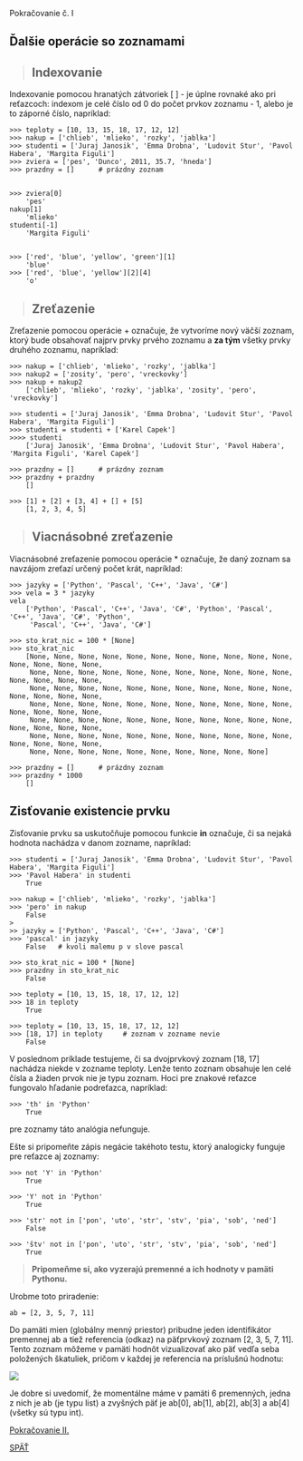
Pokračovanie č. I

## Ďalšie operácie so zoznamami

> ## Indexovanie
Indexovanie pomocou hranatých zátvoriek [ ] - je úplne rovnaké ako pri reťazcoch: indexom je celé číslo od 0 do počet prvkov zoznamu - 1, alebo je to záporné číslo, napríklad:
~~~
>>> teploty = [10, 13, 15, 18, 17, 12, 12]
>>> nakup = ['chlieb', 'mlieko', 'rozky', 'jablka']
>>> studenti = ['Juraj Janosik', 'Emma Drobna', 'Ludovit Stur', 'Pavol Habera', 'Margita Figuli']
>>> zviera = ['pes', 'Dunco', 2011, 35.7, 'hneda']
>>> prazdny = []      # prázdny zoznam


>>> zviera[0]
    'pes'
nakup[1]
    'mlieko'
studenti[-1]
    'Margita Figuli'


>>> ['red', 'blue', 'yellow', 'green'][1]
    'blue'
>>> ['red', 'blue', 'yellow'][2][4]
    'o'
~~~

> ## Zreťazenie 
Zreťazenie pomocou operácie + označuje, že vytvoríme nový väčší zoznam, ktorý bude obsahovať najprv prvky prvého zoznamu a **za tým** všetky prvky druhého zoznamu, napríklad:
~~~
>>> nakup = ['chlieb', 'mlieko', 'rozky', 'jablka']
>>> nakup2 = ['zosity', 'pero', 'vreckovky']
>>> nakup + nakup2
    ['chlieb', 'mlieko', 'rozky', 'jablka', 'zosity', 'pero', 'vreckovky']

>>> studenti = ['Juraj Janosik', 'Emma Drobna', 'Ludovit Stur', 'Pavol Habera', 'Margita Figuli']
>>> studenti = studenti + ['Karel Capek']
>>>> studenti
    ['Juraj Janosik', 'Emma Drobna', 'Ludovit Stur', 'Pavol Habera', 'Margita Figuli', 'Karel Capek']

>>> prazdny = []      # prázdny zoznam
>>> prazdny + prazdny
    []

>>> [1] + [2] + [3, 4] + [] + [5]
    [1, 2, 3, 4, 5]
~~~

> ## Viacnásobné zreťazenie
Viacnásobné zreťazenie pomocou operácie * označuje, že daný zoznam sa navzájom zreťazí určený počet krát, napríklad:
~~~
>>> jazyky = ['Python', 'Pascal', 'C++', 'Java', 'C#']
>>> vela = 3 * jazyky
vela
    ['Python', 'Pascal', 'C++', 'Java', 'C#', 'Python', 'Pascal', 'C++', 'Java', 'C#', 'Python',
     'Pascal', 'C++', 'Java', 'C#']

>>> sto_krat_nic = 100 * [None]
>>> sto_krat_nic
    [None, None, None, None, None, None, None, None, None, None, None, None, None, None, None,
     None, None, None, None, None, None, None, None, None, None, None, None, None, None, None,
     None, None, None, None, None, None, None, None, None, None, None, None, None, None, None,
     None, None, None, None, None, None, None, None, None, None, None, None, None, None, None,
     None, None, None, None, None, None, None, None, None, None, None, None, None, None, None,
     None, None, None, None, None, None, None, None, None, None, None, None, None, None, None,
     None, None, None, None, None, None, None, None, None, None]

>>> prazdny = []      # prázdny zoznam
>>> prazdny * 1000
    []
~~~

## Zisťovanie existencie prvku
Zisťovanie prvku sa uskutočňuje pomocou funkcie **in** označuje, či sa nejaká hodnota nachádza v danom zozname, napríklad:
~~~
>>> studenti = ['Juraj Janosik', 'Emma Drobna', 'Ludovit Stur', 'Pavol Habera', 'Margita Figuli']
>>> 'Pavol Habera' in studenti
    True

>>> nakup = ['chlieb', 'mlieko', 'rozky', 'jablka']
>>> 'pero' in nakup
    False
>
>> jazyky = ['Python', 'Pascal', 'C++', 'Java', 'C#']
>>> 'pascal' in jazyky
    False   # kvoli malemu p v slove pascal

>>> sto_krat_nic = 100 * [None]
>>> prazdny in sto_krat_nic
    False

>>> teploty = [10, 13, 15, 18, 17, 12, 12]
>>> 18 in teploty
    True

>>> teploty = [10, 13, 15, 18, 17, 12, 12]
>>> [18, 17] in teploty     # zoznam v zozname nevie
    False
~~~
V poslednom príklade testujeme, či sa dvojprvkový zoznam [18, 17] nachádza niekde v zozname teploty. Lenže tento zoznam obsahuje len celé čísla a žiaden prvok nie je typu zoznam. Hoci pre znakové reťazce fungovalo hľadanie podreťazca, napríklad:
~~~
>>> 'th' in 'Python'
    True
~~~
pre zoznamy táto analógia nefunguje.

Ešte si pripomeňte zápis negácie takéhoto testu, ktorý analogicky funguje pre reťazce aj zoznamy:
~~~
>>> not 'Y' in 'Python'
    True

>>> 'Y' not in 'Python'
    True

>>> 'str' not in ['pon', 'uto', 'str', 'stv', 'pia', 'sob', 'ned']
    False

>>> 'štv' not in ['pon', 'uto', 'str', 'stv', 'pia', 'sob', 'ned']
    True
~~~
> **Pripomeňme si, ako vyzerajú premenné a ich hodnoty v pamäti Pythonu.**

 Urobme toto priradenie:
 ~~~
 ab = [2, 3, 5, 7, 11]
 ~~~
 Do pamäti mien (globálny menný priestor) pribudne jeden identifikátor premennej ab a tiež referencia (odkaz) na päťprvkový zoznam [2, 3, 5, 7, 11]. Tento zoznam môžeme v pamäti hodnôt vizualizovať ako päť vedľa seba položených škatuliek, pričom v každej je referencia na príslušnú hodnotu:

 ![](./Tahaky_dokumenty_obrazky/Zoznam_v_pamati.png)

 Je dobre si uvedomiť, že momentálne máme v pamäti 6 premenných, jedna z nich je ab (je typu list) a zvyšných päť je ab[0], ab[1], ab[2], ab[3] a ab[4] (všetky sú typu int).

[Pokračovanie II.](../9_hodina/14_Dalsie_operacie_so_zoznamami02.md)

[SPÄŤ](../../../Obsah.md)

